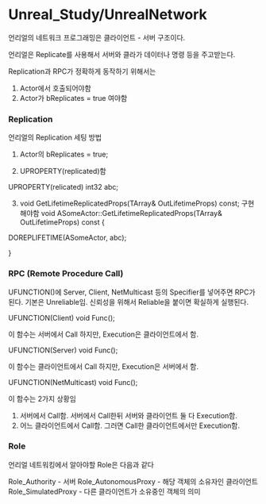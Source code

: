 # Unreal_Study/UnrealNetwork

언리얼의 네트워크 프로그래밍은 클라이언트 - 서버 구조이다.

언리얼은 Replicate를 사용해서 서버와 클라가 데이터나 명령 등을 주고받는다.


Replication과 RPC가 정확하게 동작하기 위해서는
1. Actor에서 호출되어야함
2. Actor가 bReplicates = true 여야함

### Replication

언리얼의 Replication 세팅 방법
1. Actor의 bReplicates = true;

2. UPROPERTY(replicated)함

UPROPERTY(relicated)
int32 abc;

3. void GetLifetimeReplicatedProps(TArray<FLifetimeProperty>& OutLifetimeProps) const; 구현해야함
void ASomeActor::GetLifetimeReplicatedProps(TArray<FLifetimeProperty>& OutLifetimeProps) const
{

DOREPLIFETIME(ASomeActor, abc);

}

### RPC (Remote Procedure Call)

UFUNCTION()에 Server, Client, NetMulticast 등의 Specifier를 넣어주면 RPC가 된다.
기본은 Unreliable임. 신뢰성을 위해서 Reliable을 붙이면 확실하게 실행된다.

UFUNCTION(Client)
void Func();

이 함수는 서버에서 Call 하지만, Execution은 클라이언트에서 함.

UFUNCTION(Server)
void Func();

이 함수는 클라이언트에서 Call 하지만, Execution은 서버에서 함.

UFUNCTION(NetMulticast)
void Func();

이 함수는 2가지 상황임
1. 서버에서 Call함. 서버에서 Call한뒤 서버와 클라이언트 둘 다 Execution함.
2. 어느 클라이언트에서 Call함. 그러면 Call한 클라이언트에서만 Execution함.

### Role

언리얼 네트워킹에서 알아야할 Role은 다음과 같다

Role_Authority - 서버
Role_AutonomousProxy - 해당 객체의 소유자인 클라이언트
Role_SimulatedProxy - 다른 클라이언트가 소유중인 객체의 의미

